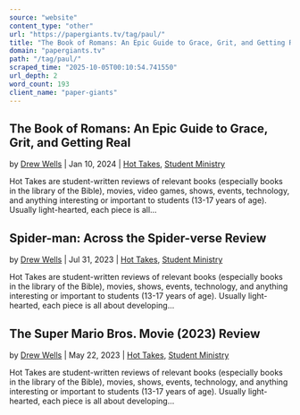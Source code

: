 ```yaml
---
source: "website"
content_type: "other"
url: "https://papergiants.tv/tag/paul/"
title: "The Book of Romans: An Epic Guide to Grace, Grit, and Getting Real"
domain: "papergiants.tv"
path: "/tag/paul/"
scraped_time: "2025-10-05T00:10:54.741550"
url_depth: 2
word_count: 193
client_name: "paper-giants"
---
```


## The Book of Romans: An Epic Guide to Grace, Grit, and Getting Real

by [Drew Wells](https://papergiants.tv/author/drew/ "Posts by Drew Wells") | Jan 10, 2024 | [Hot Takes](https://papergiants.tv/category/studentresources/hot-takes/), [Student Ministry](https://papergiants.tv/category/studentresources/)

Hot Takes are student-written reviews of relevant books (especially books in the library of the Bible), movies, video games, shows, events, technology, and anything interesting or important to students (13-17 years of age). Usually light-hearted, each piece is all...

## Spider-man: Across the Spider-verse Review

by [Drew Wells](https://papergiants.tv/author/drew/ "Posts by Drew Wells") | Jul 31, 2023 | [Hot Takes](https://papergiants.tv/category/studentresources/hot-takes/), [Student Ministry](https://papergiants.tv/category/studentresources/)

Hot Takes are student-written reviews of relevant books (especially books in the library of the Bible), movies, shows, events, technology, and anything interesting or important to students (13-17 years of age). Usually light-hearted, each piece is all about developing...

## The Super Mario Bros. Movie (2023) Review

by [Drew Wells](https://papergiants.tv/author/drew/ "Posts by Drew Wells") | May 22, 2023 | [Hot Takes](https://papergiants.tv/category/studentresources/hot-takes/), [Student Ministry](https://papergiants.tv/category/studentresources/)

Hot Takes are student-written reviews of relevant books (especially books in the library of the Bible), movies, shows, events, technology, and anything interesting or important to students (13-17 years of age). Usually light-hearted, each piece is all about developing...